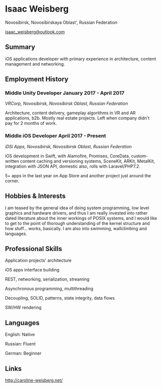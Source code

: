 # Isaac Weisberg
Novosibirsk, Novosibirskaya Oblast', Russian Federation

isaac_weisberg@outlook.com
## Summary
iOS applications developer with primary experience in architecture, content management and networking.

## Employment History
### **Middle Unity Developer   January 2017 - April 2017**
*VRCorp, Novosibirsk, Novosibirsk Oblast, Russian Federation*

Architecture, content delivery, gameplay algorithms in VR and AR applications, b2b. Mostly real estate projects.  Left when company didn't pay for 2 months of work.

### **Middle iOS Developer   April 2017 - Present**
*iDSi Apps, Novosibirsk, Novosibirsk Oblast, Russian Federation*

iOS development in Swift, with Alamofire, Promises, CoreData, custom-written content caching and versioning systems, SceneKit, ARKit, MetalKit, integration with JSON API, domestic also, rolls with Laravel/PHP7.2.

5+ apps in the last year on App Store and another project just around the corner.

## Hobbies & Interests
I am teased by the general idea of doing system programming, low level graphics and hardware drivers, and thus I am really invested into rather dated literature about the inner workings of POSIX systems, and I would like to get to the point of thorough understanding of the kernel structure and how stuff... works, basically. I am also into swimming, wallclimbing and languages.

## Professional Skills
Application projects' architecture

iOS apps interface building

REST, networking, serialization, streaming

Asynchronous programming, multithreading

Decoupling, SOLID, patterns, state integrity, data flows

SW/HW rendering

## Languages

English:	Native

Russian:	Fluent

German:	Beginner

## Links

http://caroline-weisberg.net/
